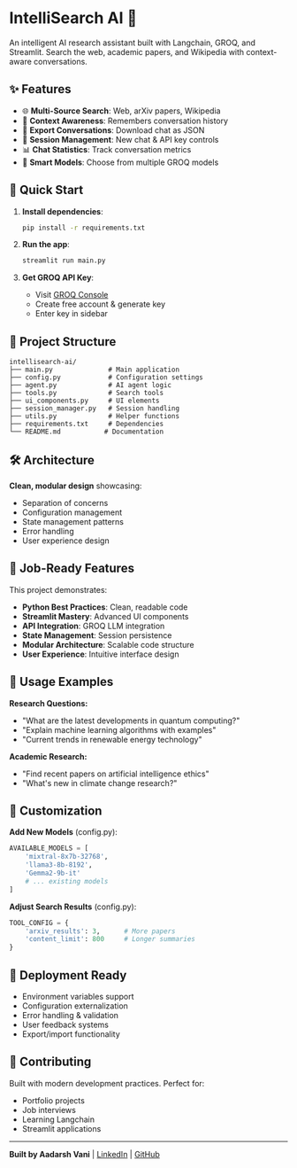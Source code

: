 # IntelliSearch AI 🧠

An intelligent AI research assistant built with Langchain, GROQ, and Streamlit. Search the web, academic papers, and Wikipedia with context-aware conversations.

## ✨ Features

- 🌐 **Multi-Source Search**: Web, arXiv papers, Wikipedia
- 🧠 **Context Awareness**: Remembers conversation history  
- 💾 **Export Conversations**: Download chat as JSON
- 🔄 **Session Management**: New chat & API key controls
- 📊 **Chat Statistics**: Track conversation metrics
- 🎯 **Smart Models**: Choose from multiple GROQ models

## 🚀 Quick Start

1. **Install dependencies**:
   ```bash
   pip install -r requirements.txt
   ```

2. **Run the app**:
   ```bash
   streamlit run main.py
   ```

3. **Get GROQ API Key**:
   - Visit [GROQ Console](https://console.groq.com/keys)
   - Create free account & generate key
   - Enter key in sidebar

## 📁 Project Structure

```
intellisearch-ai/
├── main.py              # Main application
├── config.py            # Configuration settings
├── agent.py             # AI agent logic
├── tools.py             # Search tools
├── ui_components.py     # UI elements
├── session_manager.py   # Session handling
├── utils.py             # Helper functions
├── requirements.txt     # Dependencies
└── README.md           # Documentation
```

## 🛠️ Architecture

**Clean, modular design** showcasing:
- Separation of concerns
- Configuration management  
- State management patterns
- Error handling
- User experience design

## 💼 Job-Ready Features

This project demonstrates:
- **Python Best Practices**: Clean, readable code
- **Streamlit Mastery**: Advanced UI components
- **API Integration**: GROQ LLM integration
- **State Management**: Session persistence
- **Modular Architecture**: Scalable code structure
- **User Experience**: Intuitive interface design

## 🎯 Usage Examples

**Research Questions:**
- "What are the latest developments in quantum computing?"
- "Explain machine learning algorithms with examples"
- "Current trends in renewable energy technology"

**Academic Research:**
- "Find recent papers on artificial intelligence ethics"
- "What's new in climate change research?"

## 🔧 Customization

**Add New Models** (config.py):
```python
AVAILABLE_MODELS = [
    'mixtral-8x7b-32768',
    'llama3-8b-8192', 
    'Gemma2-9b-it'
    # ... existing models
]
```

**Adjust Search Results** (config.py):
```python
TOOL_CONFIG = {
    'arxiv_results': 3,      # More papers
    'content_limit': 800     # Longer summaries
}
```

## 🚀 Deployment Ready

- Environment variables support
- Configuration externalization
- Error handling & validation
- User feedback systems
- Export/import functionality

## 🤝 Contributing

Built with modern development practices. Perfect for:
- Portfolio projects
- Job interviews  
- Learning Langchain
- Streamlit applications
---

**Built by Aadarsh Vani** | [LinkedIn](https://www.linkedin.com/in/aadarsh-vani-a60a641a0/) | [GitHub](https://github.com/aadarshvani)